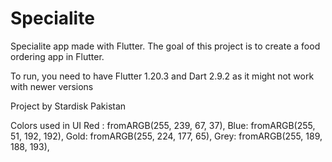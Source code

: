 # Specialite

Specialite app made with Flutter.
The goal of this project is to create a food ordering app in Flutter.

To run, you need to have Flutter 1.20.3 and Dart 2.9.2 as it might not work with newer versions

Project by Stardisk Pakistan


Colors used in UI
Red : fromARGB(255, 239, 67, 37),
Blue: fromARGB(255, 51, 192, 192),
Gold: fromARGB(255, 224, 177, 65),
Grey: fromARGB(255, 189, 188, 193),